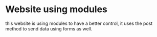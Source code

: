# Website using modules
this website is using modules to have a better control, it uses the post method to send data using forms as well.
